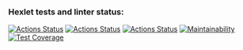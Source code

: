 ### Hexlet tests and linter status:
[![Actions Status](https://github.com/Timurkazan99/frontend-project-lvl2/workflows/hexlet-check/badge.svg)](https://github.com/Timurkazan99/frontend-project-lvl2/actions)
[![Actions Status](https://github.com/Timurkazan99/frontend-project-lvl2/workflows/Test/badge.svg)](https://github.com/Timurkazan99/frontend-project-lvl2/actions/workflows/tests.yml)
[![Actions Status](https://github.com/Timurkazan99/frontend-project-lvl2/workflows/Linter/badge.svg)](https://github.com/Timurkazan99/frontend-project-lvl2/actions/workflows/linter.yml)
[![Maintainability](https://api.codeclimate.com/v1/badges/9000549e833a8be3eb4c/maintainability)](https://codeclimate.com/github/Timurkazan99/frontend-project-lvl2/maintainability)
[![Test Coverage](https://api.codeclimate.com/v1/badges/9000549e833a8be3eb4c/test_coverage)](https://codeclimate.com/github/Timurkazan99/frontend-project-lvl2/test_coverage)
